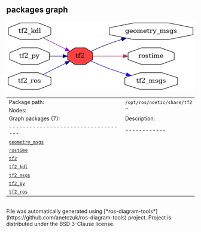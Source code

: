 <!--
File was automatically generated using 'ros-diagram-tools' project.
Project is distributed under the BSD 3-Clause license.
-->

## packages graph

[![tf2](tf2.png "tf2")](tf2.png)

|     |     |
| --- | --- |
| Package path: | `/opt/ros/noetic/share/tf2` |
| Nodes: | `` |
| Graph packages (7): | Description: |
| ----------------------------------- | ------------ |
| [`geometry_msgs`](geometry_msgs.html) |  |
| [`rostime`](rostime.html) |  |
| [`tf2`](tf2.html) |  |
| [`tf2_kdl`](tf2_kdl.html) |  |
| [`tf2_msgs`](tf2_msgs.html) |  |
| [`tf2_py`](tf2_py.html) |  |
| [`tf2_ros`](tf2_ros.html) |  |


</br>
File was automatically generated using [*ros-diagram-tools*](https://github.com/anetczuk/ros-diagram-tools) project.
Project is distributed under the BSD 3-Clause license.
